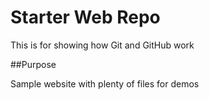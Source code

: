 # Starter Web Repo

This is for showing how Git and GitHub work

##Purpose

Sample website with plenty of files for demos